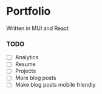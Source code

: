 # Portfolio

Written in MUI and React

### TODO 
 - [ ] Analytics
 - [ ] Resume
 - [ ] Projects
 - [ ] More blog posts
 - [ ] Make blog posts mobile friendly
